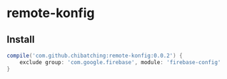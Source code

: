 # remote-konfig

## Install

```groovy
compile('com.github.chibatching:remote-konfig:0.0.2') {
    exclude group: 'com.google.firebase', module: 'firebase-config'
}
```
